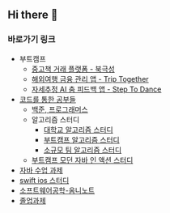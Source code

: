 ## Hi there 👋

### 바로가기 링크
- 부트캠프
  - [중고책 거래 플랫폼 - 북극성](https://github.com/MadCom96/POLARIS)
  - [해외여행 금융 관리 앱 - Trip Together](https://github.com/MadCom96/Trip-Together)
  - [자세추정 AI 춤 피드백 앱 - Step To Dance](https://github.com/MadCom96/StepToDance)
- [코드를 통한 공부들](https://github.com/MadCom96/Study/tree/main)
  - [백준, 프로그래머스](https://github.com/MadCom96/Study/tree/main/algorithm_problems)
  - 알고리즘 스터디
    - [대학교 알고리즘 스터디](https://github.com/MadCom96/Study/tree/main/algorithm_study)
    - [부트캠프 알고리즘 스터디](https://github.com/MadCom96/algorithm_ssafy)
    - [소규모 팀 알고리즘 스터디](https://github.com/PragmaticArchive/Algorithm)
  - [부트캠프 모던 자바 인 액션 스터디](https://github.com/MadCom96/modern-java-in-action)
- [자바 수업 과제](https://github.com/MadCom96/PlatformBasedProgramming-JAVA)
- [swift ios 스터디](https://github.com/MadCom96/with_Swift)
- [소프트웨어공학-옴니노트](https://github.com/MadCom96/Omni-Notes)
- [졸업과제](https://github.com/P-Chain/public_interest_activities_NFT_issuance)
<!--
**MadCom96/MadCom96** is a ✨ _special_ ✨ repository because its `README.md` (this file) appears on your GitHub profile.

Here are some ideas to get you started:

- 🔭 I’m currently working on ...
- 🌱 I’m currently learning ...
- 👯 I’m looking to collaborate on ...
- 🤔 I’m looking for help with ...
- 💬 Ask me about ...
- 📫 How to reach me: ...
- 😄 Pronouns: ...
- ⚡ Fun fact: ...
-->
